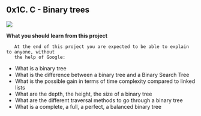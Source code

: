## 0x1C. C - Binary trees

![](http://new.gctm-resources.org/migrating/644-01.png)

**What you should learn from this project**

       At the end of this project you are expected to be able to explain to anyone, without
       the help of Google:

* What is a binary tree
* What is the difference between a binary tree and a Binary Search Tree
* What is the possible gain in terms of time complexity compared to linked lists
* What are the depth, the height, the size of a binary tree
* What are the different traversal methods to go through a binary tree
* What is a complete, a full, a perfect, a balanced binary tree

